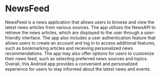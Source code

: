 # NewsFeed
NewsFeed is a news application that allows users to browse and view the latest news articles from various sources. The app utilizes the NewsAPI to retrieve the news articles, which are displayed to the user through a user-friendly interface. The app also includes a user authentication feature that allows users to create an account and log in to access additional features, such as bookmarking articles and receiving personalized news recommendations. The app may also offer options for users to customize their news feed, such as selecting preferred news sources and topics. Overall, this Android app provides a convenient and personalized experience for users to stay informed about the latest news and events.
